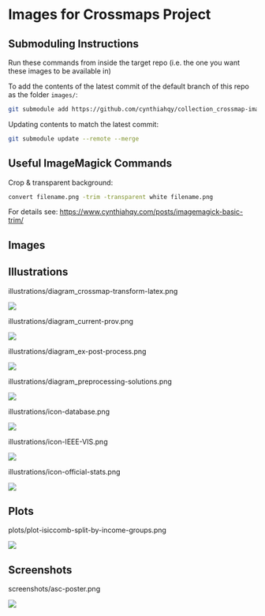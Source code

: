 # Images for Crossmaps Project


## Submoduling Instructions

Run these commands from inside the target repo (i.e. the one you want
these images to be available in)

To add the contents of the latest commit of the default branch of this
repo as the folder `images/`:

``` zsh
git submodule add https://github.com/cynthiahqy/collection_crossmap-images.git images
```

Updating contents to match the latest commit:

``` zsh
git submodule update --remote --merge
```

## Useful ImageMagick Commands

Crop & transparent background:

``` zsh
convert filename.png -trim -transparent white filename.png
```

For details see:
<https://www.cynthiahqy.com/posts/imagemagick-basic-trim/>

## Images

## Illustrations

illustrations/diagram_crossmap-transform-latex.png

![](illustrations/diagram_crossmap-transform-latex.png)

illustrations/diagram_current-prov.png

![](illustrations/diagram_current-prov.png)

illustrations/diagram_ex-post-process.png

![](illustrations/diagram_ex-post-process.png)

illustrations/diagram_preprocessing-solutions.png

![](illustrations/diagram_preprocessing-solutions.png)

illustrations/icon-database.png

![](illustrations/icon-database.png)

illustrations/icon-IEEE-VIS.png

![](illustrations/icon-IEEE-VIS.png)

illustrations/icon-official-stats.png

![](illustrations/icon-official-stats.png)

## Plots

plots/plot-isiccomb-split-by-income-groups.png

![](plots/plot-isiccomb-split-by-income-groups.png)

## Screenshots

screenshots/asc-poster.png

![](screenshots/asc-poster.png)
